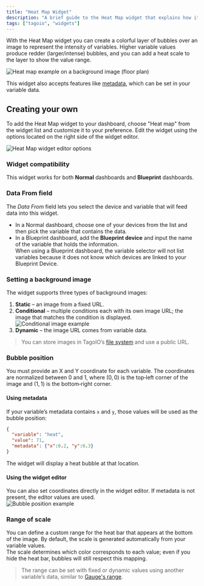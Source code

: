 ```yaml
---
title: "Heat Map Widget"
description: "A brief guide to the Heat Map widget that explains how it displays variable intensity as colored bubbles over an image, and how to add and customize the widget on a dashboard."
tags: ["tagoio", "widgets"]
---
```

With the Heat Map widget you can create a colorful layer of bubbles over an image to represent the intensity of variables. Higher variable values produce redder (larger/intense) bubbles, and you can add a heat scale to the layer to show the value range.

![Heat map example on a background image (floor plan)](/docs_imagem/tagoio/heat-map-widget-2.png)

This widget also accepts features like [metadata](../data-management/metadata), which can be set in your variable data.

## Creating your own

To add the Heat Map widget to your dashboard, choose "Heat map" from the widget list and customize it to your preference. Edit the widget using the options located on the right side of the widget editor.

![Heat Map widget editor options](/docs_imagem/tagoio/heat-map-widget-2.png)

### Widget compatibility

This widget works for both **Normal** dashboards and **Blueprint** dashboards.

### Data From field

The *Data From* field lets you select the device and variable that will feed data into this widget.  
- In a Normal dashboard, choose one of your devices from the list and then pick the variable that contains the data.  
- In a Blueprint dashboard, add the **Blueprint device** and input the name of the variable that holds the information.  
  When using a Blueprint dashboard, the variable selector will not list variables because it does not know which devices are linked to your Blueprint Device.

### Setting a background image

The widget supports three types of background images:

1. **Static** – an image from a fixed URL.  
2. **Conditional** – multiple conditions each with its own image URL; the image that matches the condition is displayed.  
   ![Conditional image example](/docs_imagem/tagoio/Captura-20de-20tela-20de-202021-06-23-2019-51-03-Op0.png)  
3. **Dynamic** – the image URL comes from variable data.

> You can store images in TagoIO’s [file system](/tagoio/files) and use a public URL.

### Bubble position

You must provide an X and Y coordinate for each variable. The coordinates are normalized between 0 and 1, where (0, 0) is the top‑left corner of the image and (1, 1) is the bottom‑right corner.

#### Using metadata

If your variable’s metadata contains `x` and `y`, those values will be used as the bubble position:

```json
{
  "variable": "heat",
  "value": 71,
  "metadata": {"x":0.2, "y":0.3}
}
```

The widget will display a heat bubble at that location.

#### Using the widget editor

You can also set coordinates directly in the widget editor. If metadata is not present, the editor values are used.  
![Bubble position example](/docs_imagem/tagoio/byHeatmap-RtA.gif)

### Range of scale

You can define a custom range for the heat bar that appears at the bottom of the image. By default, the scale is generated automatically from your variable values.  
The scale determines which color corresponds to each value; even if you hide the heat bar, bubbles will still respect this mapping.

> The range can be set with fixed or dynamic values using another variable’s data, similar to [Gauge's range](/tagoio/gauge-data-range-format).